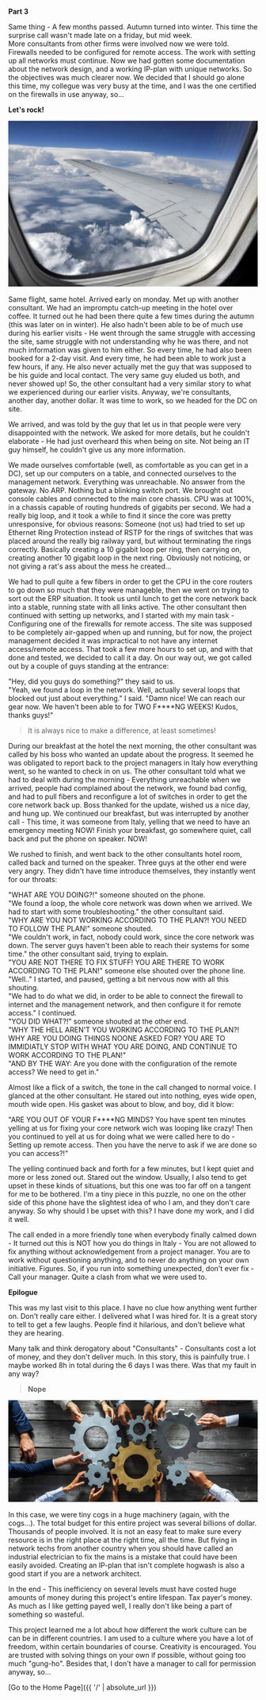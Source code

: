 **Part 3**  

Same thing - A few months passed. Autumn turned into winter. This time the surprise call wasn't made late on a friday, but mid week.  
More consultants from other firms were involved now we were told. Firewalls needed to be configured for remote access. The work with setting up all networks must continue. Now we had gotten some documentation about the network design, and a working IP-plan with unique networks. So the objectives was much clearer now. We decided that I should go alone this time, my collegue was very busy at the time, and I was the one certified on the firewalls in use anyway, so...  

**Let's rock!**

![flight](/flight.jpg)  

Same flight, same hotel. Arrived early on monday. Met up with another consultant. We had an impromptu catch-up meeting in the hotel over coffee. It turned out he had been there quite a few times during the autumn (this was later on in winter). He also hadn't been able to be of much use during his earlier visits - He went through the same struggle with accessing the site, same struggle with not understanding why he was there, and not much information was given to him either. So every time, he had also been booked for a 2-day visit. And every time, he had been able to work just a few hours, if any. He also never actually met the guy that was supposed to be his guide and local contact. The very same guy eluded us both, and never showed up! So, the other consultant had a very similar story to what we experienced during our earlier visits. Anyway, we're consultants, another day, another dollar. It was time to work, so we headed for the DC on site.  

We arrived,  and was told by the guy that let us in that people were very disappointed with the network. We asked for more details, but he couldn't elaborate - He had just overheard this when being on site. Not being an IT guy himself, he couldn't give us any more information.   

We made ourselves comfortable (well, as comfortable as you can get in a DC), set up our computers on a table, and connected ourselves to the management network. Everything was unreachable. No answer from the gateway. No ARP. Nothing but a blinking switch port. We brought out console cables and connected to the main core chassis. CPU was at 100%, in a chassis capable of routing hundreds of gigabits per second. We had a really big loop, and it took a while to find it since the core was pretty unresponsive, for obvious reasons: Someone (not us) had tried to set up Ethernet Ring Protection instead of RSTP for the rings of switches that was placed around the really big railway yard, but without terminating the rings correctly. Basically creating a 10 gigabit loop per ring, then carrying on, creating another 10 gigabit loop in the next ring. Obviously not noticing, or not giving a rat's ass about the mess he created...  

We had to pull quite a few fibers in order to get the CPU in the core routers to go down so much that they were manageble, then we went on trying to sort out the ERP situation. It took us until lunch to get the core network back into a stable, running state with all links active. The other consultant then continued with setting up networks, and I started with my main task - Configuring one of the firewalls for remote access. The site was supposed to be completely air-gapped when up and running, but for now, the project management decided it was impractical to not have any internet access/remote access. That took a few more hours to set up, and with that done and tested, we decided to call it a day. On our way out, we got called out by a couple of guys standing at the entrance:  

"Hey, did you guys do something?" they said to us.  
"Yeah, we found a loop in the network. Well, actually several loops that blocked out just about everything." I said.
"Damn nice! We can reach our gear now. We haven't been able to for TWO F****NG WEEKS! Kudos, thanks guys!"  

>It is always nice to make a difference, at least sometimes!  

During our breakfast at the hotel the next morning, the other consultant was called by his boss who wanted an update about the progress. It seemed he was obligated to report back to the project managers in Italy how everything went, so he wanted to check in on us. The other consultant told what we had to deal with during the morning - Everything unreachable when we arrived, people had complained about the network, we found bad config, and had to pull fibers and reconfigure a lot of switches in order to get the core network back up. Boss thanked for the update, wished us a nice day, and hung up. We continued our breakfast, but was interrupted by another call - This time, it was someone from Italy, yelling that we need to have an emergency meeting NOW! Finish your breakfast, go somewhere quiet, call back and put the phone on speaker. NOW!  

We rushed to finish, and went back to the other consultants hotel room, called back and turned on the speaker.  Three guys at the other end were very angry. They didn't have time introduce themselves, they instantly went for our throats:  

"WHAT ARE YOU DOING?!" someone shouted on the phone.  
"We found a loop, the whole core network was down when we arrived. We had to start with some troubleshooting." the other consultant said.  
"WHY ARE YOU NOT WORKING ACCORDING TO THE PLAN?! YOU NEED TO FOLLOW THE PLAN!" someone shouted.  
"We couldn't work, in fact, nobody could work, since the core network was down. The server guys haven't been able to reach their systems for some time." the other consultant said, trying to explain.  
"YOU ARE NOT THERE TO FIX STUFF! YOU ARE THERE TO WORK ACCORDING TO THE PLAN!" someone else shouted over the phone line.  
"Well.." I started, and paused, getting a bit nervous now with all this shouting.  
"We had to do what we did, in order to be able to connect the firewall to internet and the management network, and then configure it for remote access." I continued.  
"YOU DID WHAT?!" someone shouted at the other end.  
"WHY THE HELL AREN'T YOU WORKING ACCORDING TO THE PLAN?! WHY ARE YOU DOING THINGS NOONE ASKED FOR? YOU ARE TO IMMIDIATLY STOP WITH WHAT YOU ARE DOING, AND CONTINUE TO WORK ACCORDING TO THE PLAN!"  
"AND BY THE WAY: Are you done with the configuration of the remote access? We need to get in."  

Almost like a flick of a switch, the tone in the call changed to normal voice. I glanced at the other consultant. He stared out into nothing, eyes wide open, mouth wide open. His gasket was about to blow, and boy, did it blow:  

 "ARE YOU OUT OF YOUR F****NG MINDS? You have spent ten minutes yelling at us for fixing your core network wich was looping like crazy! Then you continued to yell at us for doing what we were called here to do - Setting up remote access. Then you have the nerve to ask if we are done so you can access?!"  

 The yelling continued back and forth for a few minutes, but I kept quiet and more or less zoned out. Stared out the window. Usually, I also tend to get upset in these kinds of situations, but this one was too far off on a tangent for me to be bothered. I'm a tiny piece in this puzzle, no one on the other side of this phone have the slightest idea of who I am, and they don't care anyway. So why should I be upset with this? I have done my work, and I did it well.  

 The call ended in a more friendly tone when everybody finally calmed down - It turned out this is NOT how you do things in Italy - You are not allowed to fix anything without acknowledgement from a project manager. You are to work without questioning anything, and to never do anything on your own initiative. Figures. So, if you run into something unexpected, don't ever fix - Call your manager. Quite a clash from what we were used to.

 **Epilogue**  

 This was my last visit to this place. I have no clue how anything went further on. Don't really care either. I delivered what I was hired for. It is a great story to tell to get a few laughs. People find it hilarious, and don't believe what they are hearing.  
 
 Many talk and think derogatory about "Consultants" - Consultants cost a lot of money, and they don't deliver much. In this story, this is painfully true. I maybe worked 8h in total during the 6 days I was there. Was that my fault in any way?  
 
 >**Nope**  


 ![Cog](/cog.jpg)  


 In this case, we were tiny cogs in a huge machinery (again, with the cogs...). The total budget for this entire project was several billions of dollar. Thousands of people involved. It is not an easy feat to make sure every resource is in the right place at the right time, all the time. But flying in network techs from another country when you should have called an industrial electrician to fix the mains is a mistake that could have been easily avoided. Creating an IP-plan that isn't complete hogwash is also a good start if you are a network architect.  
 
 In the end - This inefficiency on several levels must have costed huge amounts of money during this project's entire lifespan. Tax payer's money. As much as I like getting payed well, I really don't like being a part of something so wasteful.
 
 This project learned me a lot about how different the work culture can be can be in different countries. I am used to a culture where you have a lot of freedom, within certain boundaries of course. Creativity is encouraged. You are trusted with solving things on your own if possible, without going too much "gung-ho". Besides that, I don't have a manager to call for permission anyway, so...


[Go to the Home Page]({{ '/' | absolute_url }})